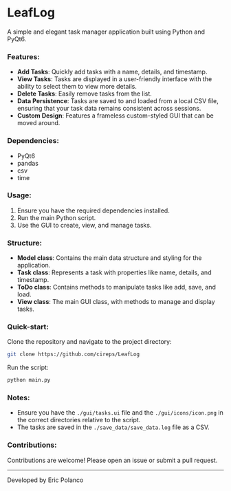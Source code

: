 # LeafLog

A simple and elegant task manager application built using Python and PyQt6.

### Features:

- **Add Tasks**: Quickly add tasks with a name, details, and timestamp.
- **View Tasks**: Tasks are displayed in a user-friendly interface with the ability to select them to view more details.
- **Delete Tasks**: Easily remove tasks from the list.
- **Data Persistence**: Tasks are saved to and loaded from a local CSV file, ensuring that your task data remains consistent across sessions.
- **Custom Design**: Features a frameless custom-styled GUI that can be moved around.

### Dependencies:

- PyQt6
- pandas
- csv
- time

### Usage:

1. Ensure you have the required dependencies installed.
2. Run the main Python script.
3. Use the GUI to create, view, and manage tasks.

### Structure:

- **Model class**: Contains the main data structure and styling for the application.
- **Task class**: Represents a task with properties like name, details, and timestamp.
- **ToDo class**: Contains methods to manipulate tasks like add, save, and load.
- **View class**: The main GUI class, with methods to manage and display tasks.

### Quick-start:

Clone the repository and navigate to the project directory:
```bash
git clone https://github.com/cireps/LeafLog

```
Run the script:
```bash
python main.py
```

### Notes:
- Ensure you have the `./gui/tasks.ui` file and the `./gui/icons/icon.png` in the correct directories relative to the script.
- The tasks are saved in the `./save_data/save_data.log` file as a CSV.

### Contributions:
Contributions are welcome! Please open an issue or submit a pull request.

---

Developed by Eric Polanco
